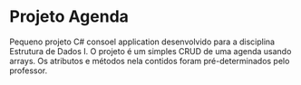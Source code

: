 # Projeto Agenda

Pequeno projeto C# consoel application desenvolvido para a disciplina Estrutura de Dados I.
O projeto é um simples CRUD de uma agenda usando arrays. Os atributos e métodos nela contidos foram pré-determinados pelo professor.
